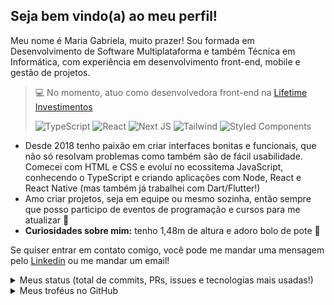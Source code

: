 <!-- 
## Oiee, eu sou a Maria Gabriela, muito prazer! :sparkles:

<p align="center">
  <img alt="Banner de boas vindas" src="./banner.png" />
</p>
 -->

## Seja bem vindo(a) ao meu perfil!

Meu nome é Maria Gabriela, muito prazer! Sou formada em Desenvolvimento de Software Multiplataforma e também Técnica em Informática, com experiência em desenvolvimento front-end, mobile e gestão de projetos.
> :computer: No momento, atuo como desenvolvedora front-end na [Lifetime Investimentos](https://lftm.com.br/) </br>
>
> ![TypeScript](https://img.shields.io/badge/typescript-%23007ACC.svg?style=for-the-badge&logo=typescript&logoColor=white) ![React](https://img.shields.io/badge/react-%2320232a.svg?style=for-the-badge&logo=react&logoColor=%2361DAFB) ![Next JS](https://img.shields.io/badge/Next-black?style=for-the-badge&logo=next.js&logoColor=white) ![Tailwind](https://img.shields.io/badge/tailwind-%2338B2AC.svg?style=for-the-badge&logo=tailwind-css&logoColor=white) ![Styled Components](https://img.shields.io/badge/styled--components-DB7093?style=for-the-badge&logo=styled-components&logoColor=white)

- Desde 2018 tenho paixão em criar interfaces bonitas e funcionais, que não só resolvam problemas como também são de fácil usabilidade. Comecei com HTML e CSS e evoluí no ecossitema JavaScript, conhecendo o TypeScript e criando aplicações com Node, React e React Native (mas também já trabalhei com Dart/Flutter!)
- Amo criar projetos, seja em equipe ou mesmo sozinha, então sempre que posso participo de eventos de programação e cursos para me atualizar 🚀
- **Curiosidades sobre mim:** tenho 1,48m de altura e adoro bolo de pote :cake:

Se quiser entrar em contato comigo, você pode me mandar uma mensagem pelo [Linkedin](https://www.linkedin.com/in/mariagabrielareis/) ou me mandar um email!

<!-- 
<img alt="Tecnologias que já tive contato" src="https://user-images.githubusercontent.com/69374340/205496813-e43ccb6e-e913-4e41-ba52-00b9619520af.png" />
 -->
 
<details>
   <summary>Meus status (total de commits, PRs, issues e tecnologias mais usadas!)</summary>
  
| ![](http://github-profile-summary-cards.vercel.app/api/cards/stats?username=MariaGabrielaReis&theme=vue) | ![](http://github-profile-summary-cards.vercel.app/api/cards/repos-per-language?username=MariaGabrielaReis&hide=Html&theme=vue) | ![](http://github-profile-summary-cards.vercel.app/api/cards/most-commit-language?username=MariaGabrielaReis&theme=vue) |
| :-: | :-: | :-: |

| ![](http://github-profile-summary-cards.vercel.app/api/cards/profile-details?username=MariaGabrielaReis&theme=vue) | ![](https://github-readme-streak-stats.herokuapp.com/?user=MariaGabrielaReis&hide_border=true&date_format=M%20j%5B%2C%20Y%5D&background=fff&stroke=2D3742&ring=41B883&fire=41B883&currStreakNum=2D3742&sideNums=41B883&currStreakLabel=41B883&sideLabels=black&dates=black) |
| :-: | :-: |

</details>

<details>
   <summary>Meus troféus no GitHub</summary>
  
<p align="center">
  <img src = "https://github-profile-trophy.vercel.app/?username=mariagabrielareis&theme=onedark" width = 100% />
</p>
</details>
